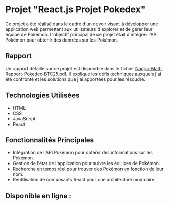 # Projet "React.js Projet Pokedex"

Ce projet a été réalisé dans le cadre d'un devoir visant à développer une application web permettant aux utilisateurs d'explorer et de gérer leur équipe de Pokémon. L'objectif principal de ce projet était d'intégrer l'API Pokémon pour obtenir des données sur les Pokémon.

## Rapport

Un rapport détaillé sur ce projet est disponible dans le fichier [Nadjar-Matt-Rapport-Pokedex-BTC25.pdf](Nadjar-Matt-Rapport-Pokedex-BTC25.pdf). Il explique les défis techniques auxquels j'ai été confronté et les solutions que j'ai apportées pour les résoudre.

## Technologies Utilisées

- HTML
- CSS
- JavaScript
- React

## Fonctionnalités Principales

- Intégration de l'API Pokémon pour obtenir des informations sur les Pokémon.
- Gestion de l'état de l'application pour suivre les équipes de Pokémon.
- Recherche en temps réel pour trouver des Pokémon en fonction de leur nom.
- Réutilisation de composants React pour une architecture modulaire.

## Disponible en ligne :
<!-- host en ligne github -->
